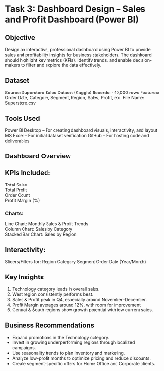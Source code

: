 # Task 3: Dashboard Design – Sales and Profit Dashboard (Power BI)

## Objective
Design an interactive, professional dashboard using Power BI to provide sales and profitability insights for business stakeholders. The dashboard should highlight key metrics (KPIs), identify trends, and enable decision-makers to filter and explore the data effectively.

## Dataset
Source: Superstore Sales Dataset (Kaggle)
Records: ~10,000 rows
Features: Order Date, Category, Segment, Region, Sales, Profit, etc.
File Name: Superstore.csv

## Tools Used
Power BI Desktop – For creating dashboard visuals, interactivity, and layout
MS Excel – For initial dataset verification
GitHub – For hosting code and deliverables

## Dashboard Overview

## KPIs Included:
Total Sales  
Total Profit  
Order Count  
Profit Margin (%)  

### Charts:
Line Chart: Monthly Sales & Profit Trends  
Column Chart: Sales by Category  
Stacked Bar Chart: Sales by Region  

## Interactivity:
Slicers/Filters for:
Region
Category
Segment
Order Date (Year/Month)

## Key Insights

1. Technology category leads in overall sales.
2. West region consistently performs best.
3. Sales & Profit peak in Q4, especially around November–December.
4. Profit Margin averages around 12%, with room for improvement.
5. Central & South regions show growth potential with low current sales.

## Business Recommendations

- Expand promotions in the Technology category.
- Invest in growing underperforming regions through localized campaigns.
- Use seasonality trends to plan inventory and marketing.
- Analyze low-profit months to optimize pricing and reduce discounts.
- Create segment-specific offers for Home Office and Corporate clients.

